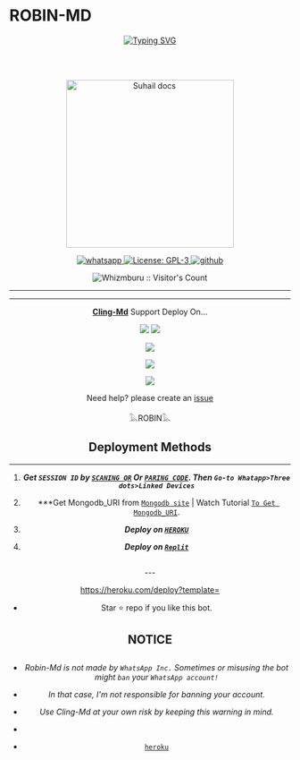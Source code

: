# ROBIN-MD
<div align="center">
<a href="https://git.io/typing-svg"><img src="https://readme-typing-svg.demolab.com?font=Black+Ops+One&size=50&pause=1000&color=Red&center=true&width=910&height=100&lines=ROBIN-MD;ADVANCED+WHATSAPP+BOT;CREATED+BY+ROBIN; WITH+NO+HELP😂😂😂+ENJOY; ...;TEAM ROBIN." alt="Typing SVG" /></a>
  </p>
  <br>
   


</br>


<p align="center">
  <a href="https://wa.me/message/OBW55WAU2A65G1?src=qr">
    <img alt="Suhail docs" height="300" src="https://telegra.ph/file/9c02cc03a3654a6cff28c.jpg">
  </a>
</p>
    
   
   
<p align="center">
  <a href="https://wa.me/+254757301024?text=Hi+Bro--+I+Need+Help.+I+messaged+you+from+Cling-Md+Repo" target="_blank">
    <img alt="whatsapp" src="https://img.shields.io/badge/ Message here -25D366?style=for-the-badge&logo=whatsapp&logoColor=white" />
  </a>
  <a aria-label="Cling_Md is free to use" href="https://github.com/SuhailTechInfo/Suhail-Md/blob/main/LICENCE" target="_blank">
    <img alt="License: GPL-3" src="https://badges.frapsoft.com/os/gpl/gpl.png?v=103)](https://opensource.org/licenses/GPL-3.0/" target="_blank" />
  </a>
  <a aria-label="Cling_Md is free to use" href="https://chat.whatsapp.com/L1DzziySDqdLWibrD2R1J7" target="_blank">
    <img alt="github" src="https://img.shields.io/badge/ Whatsapp -25D366?style=for-the-badge&logo=whatsapp&logoColor=white" src="https://chat.whatsapp.com/L1DzziySDqdLWibrD2R1J7" target="_blank" />
  </a>

</p>
<p align="center"><img src="https://profile-counter.glitch.me/{whizmburu}/count.svg" alt="Whizmburu :: Visitor's Count" /></p>

---





---

<p align="center">
  <a href="https://github.com/Loiseline/robin-md"><b>Cling-Md</b></a> Support Deploy On...
</p>

<p align="center">
  <a href="https://github.com/Loiseline/robin-md/blob/main/temp/deploy-on-vps.md"><img src="https://img.shields.io/badge/self hosting-3d1513?style=for-the-badge&logo=serverless&logoColor=FD5750"></a>
  <a href="https://railway.app/template/GZOvIe?referralCode=wVDLrh"><img src="https://img.shields.io/badge/railway-3e164f?style=for-the-badge&logo=railway&logoColor=0B0D0E"></a>
</p>
<p align="center">
  <a href="  https://heroku.com/deploy?template=github.com/Loiseline/robin-md"><img src="https://img.shields.io/badge/heroku-9d7acc?style=for-the-badge&logo=heroku&logoColor=430098"></a>
 
  <a href="https://app.koyeb.com/apps/deploy?type=git&repository=github.com/Loiseline/robin-md&branch=main&env[SESSION_ID]&env[OWNER_NUMBER]=254754783683&env[MONGODB_URI]&&env[OWNER_NAME]=Suhail&env[KOYEB_API]&env[PREFIX]=.&env[WAPRESENCE]&env[AUTO_READ_STATUS]=true&env[DISABLE_PM]=false&env[PACK_AUTHER]=whatsapp+bot&env[PACK_NAME]=Suhail+MD&env[STYLE]=0&env[MODE]=private&env[READ_MESSAGE]=false&env[THEME]=CLING&env[WARN_COUNT]=3&env[BLOCK_JID]=null&env[TIME_ZONE]=Asia/Karachi&name=suhail-md&env[KOYEB_NAME]=suhail-md&env[SUDO]=null&env[THUMB_IMAGE]=https://telegra.ph/file/481296919746f56820d40.jpg"><img src="https://img.shields.io/badge/koyeb-033604?style=for-the-badge&logo=koyeb&logoColor=white"></a>
</p>
<p align="center">
  <a href="https://youtu.be/3NdJb6_1cJM"><img src="https://img.shields.io/badge/CodeSpace-green?colorA=%23ff000&colorB=%23017e40&style=for-the-badge&logo=git&logoColor=white"></a>
</p>
<p align="center">Need help? please create an <a href="https://chat.whatsapp.com/L1DzziySDqdLWibrD2R1J7">issue</a></p>

 



𓅓ROBIN𓅓


 




    
   
## Deployment Methods
---
1.  ***Get `SESSION ID` by [`SCANING QR`](https://suhail-md-vtsf.onrender.com/) Or [`PARING CODE`](https://suhail-md-vtsf.onrender.com/code). Then `Go-to Whatapp>Three dots>Linked Devices`***


2.  ***Get Mongodb_URI from [`Mongodb site`](https://www.mongodb.com/) | Watch Tutorial [`To Get Mongodb_URI`](https://youtu.be/6rnftFl0fAI).


6.  ***Deploy on [`HEROKU`](https://dashboard.heroku.com/new?template=https%3A%2F%2Fgithub.com%2Fwhizmburu%2FCling-Md)***
7.  ***Deploy on [`Replit`](https://replit.com/github/whizmburu/Cling-Md)***


##
---                          <p align="center">https://heroku.com/deploy?template=</p>


- Star ⭐ repo if you like this bot.



<h2 align="center">  NOTICE
</h2>
   
## 
- *Robin-Md is not made by `WhatsApp Inc.` Sometimes or misusing the bot might `ban` your `WhatsApp account!`*
- *In that case, I'm not responsible for banning your account.*
- *Use Cling-Md at your own risk by keeping this warning in mind.*

- 
- [`heroku`](https://dashboard.heroku.com/new?template=https%3A%2F%2Fgithub.com%2Fwhizmburu%2FCling-Md)

